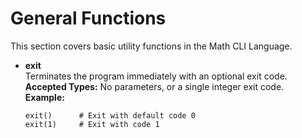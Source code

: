 # General Functions

This section covers basic utility functions in the Math CLI Language.

- **exit**  
  Terminates the program immediately with an optional exit code.  
  **Accepted Types:** No parameters, or a single integer exit code.  
  **Example:** 
  ```bm
  exit()      # Exit with default code 0
  exit(1)     # Exit with code 1
  ```
